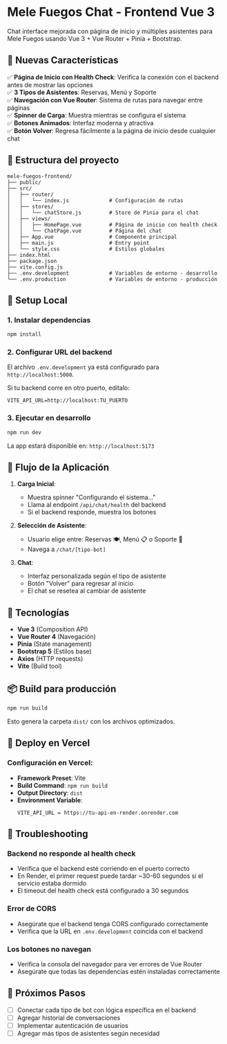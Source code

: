 # Mele Fuegos Chat - Frontend Vue 3

Chat interface mejorada con página de inicio y múltiples asistentes para Mele Fuegos usando Vue 3 + Vue Router + Pinia + Bootstrap.

## 🎨 Nuevas Características

✅ **Página de Inicio con Health Check**: Verifica la conexión con el backend antes de mostrar las opciones  
✅ **3 Tipos de Asistentes**: Reservas, Menú y Soporte  
✅ **Navegación con Vue Router**: Sistema de rutas para navegar entre páginas  
✅ **Spinner de Carga**: Muestra mientras se configura el sistema  
✅ **Botones Animados**: Interfaz moderna y atractiva  
✅ **Botón Volver**: Regresa fácilmente a la página de inicio desde cualquier chat  

## 📁 Estructura del proyecto

```
mele-fuegos-frontend/
├── public/
├── src/
│   ├── router/
│   │   └── index.js             # Configuración de rutas
│   ├── stores/
│   │   └── chatStore.js         # Store de Pinia para el chat
│   ├── views/
│   │   ├── HomePage.vue         # Página de inicio con health check
│   │   └── ChatPage.vue         # Página del chat
│   ├── App.vue                  # Componente principal
│   ├── main.js                  # Entry point
│   └── style.css                # Estilos globales
├── index.html
├── package.json
├── vite.config.js
├── .env.development             # Variables de entorno - desarrollo
└── .env.production              # Variables de entorno - producción
```

## 🚀 Setup Local

### 1. Instalar dependencias

```bash
npm install
```

### 2. Configurar URL del backend

El archivo `.env.development` ya está configurado para `http://localhost:5000`.

Si tu backend corre en otro puerto, edítalo:
```
VITE_API_URL=http://localhost:TU_PUERTO
```

### 3. Ejecutar en desarrollo

```bash
npm run dev
```

La app estará disponible en: `http://localhost:5173`

## 🎯 Flujo de la Aplicación

1. **Carga Inicial**: 
   - Muestra spinner "Configurando el sistema..."
   - Llama al endpoint `/api/chat/health` del backend
   - Si el backend responde, muestra los botones

2. **Selección de Asistente**:
   - Usuario elige entre: Reservas 🍽️, Menú 📋 o Soporte 💬
   - Navega a `/chat/[tipo-bot]`

3. **Chat**:
   - Interfaz personalizada según el tipo de asistente
   - Botón "Volver" para regresar al inicio
   - El chat se resetea al cambiar de asistente

## 🔧 Tecnologías

- **Vue 3** (Composition API)
- **Vue Router 4** (Navegación)
- **Pinia** (State management)
- **Bootstrap 5** (Estilos base)
- **Axios** (HTTP requests)
- **Vite** (Build tool)

## 📦 Build para producción

```bash
npm run build
```

Esto genera la carpeta `dist/` con los archivos optimizados.

## 🚢 Deploy en Vercel

### Configuración en Vercel:
- **Framework Preset**: Vite
- **Build Command**: `npm run build`
- **Output Directory**: `dist`
- **Environment Variable**: 
  ```
  VITE_API_URL = https://tu-api-en-render.onrender.com
  ```

## 🐛 Troubleshooting

### Backend no responde al health check
- Verifica que el backend esté corriendo en el puerto correcto
- En Render, el primer request puede tardar ~30-60 segundos si el servicio estaba dormido
- El timeout del health check está configurado a 30 segundos

### Error de CORS
- Asegúrate que el backend tenga CORS configurado correctamente
- Verifica que la URL en `.env.development` coincida con el backend

### Los botones no navegan
- Verifica la consola del navegador para ver errores de Vue Router
- Asegúrate que todas las dependencias estén instaladas correctamente

## 📝 Próximos Pasos

- [ ] Conectar cada tipo de bot con lógica específica en el backend
- [ ] Agregar historial de conversaciones
- [ ] Implementar autenticación de usuarios
- [ ] Agregar más tipos de asistentes según necesidad
